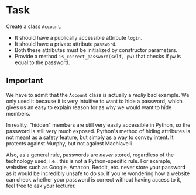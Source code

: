 # Task

Create a class `Account`.

* It should have a publically accessible attribute `login`.
* It should have a private attribute `password`.
* Both these attributes must be initialized by constructor parameters.
* Provide a method `is_correct_password(self, pw)` that checks if `pw` is equal to the password.

## Important

We have to admit that the `Account` class is actually a _really_ bad example.
We only used it because it is very intuitive to want to hide a password, which gives us an easy to explain reason for as why we would want to hide members.

In reality, "hidden" members are still very easily accessible in Python, so the password is still very much exposed.
Python's method of hiding attributes is not meant as a safety feature, but simply as a way to convey intent.
It protects against Murphy, but not against Machiavelli.

Also, as a general rule, passwords are *never* stored, regardless of the technology used, i.e., this is not a Python-specific rule.
For example, websites such as Google, Amazon, Reddit, etc. never store your password as it would be incredibly unsafe to do so.
If you're wondering how a website can check whether your password is correct without having access to it, feel free to ask your lecturer.
